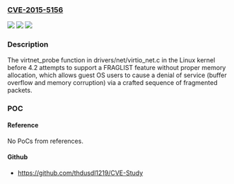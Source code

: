 ### [CVE-2015-5156](https://cve.mitre.org/cgi-bin/cvename.cgi?name=CVE-2015-5156)
![](https://img.shields.io/static/v1?label=Product&message=n%2Fa&color=blue)
![](https://img.shields.io/static/v1?label=Version&message=n%2Fa&color=blue)
![](https://img.shields.io/static/v1?label=Vulnerability&message=n%2Fa&color=brighgreen)

### Description

The virtnet_probe function in drivers/net/virtio_net.c in the Linux kernel before 4.2 attempts to support a FRAGLIST feature without proper memory allocation, which allows guest OS users to cause a denial of service (buffer overflow and memory corruption) via a crafted sequence of fragmented packets.

### POC

#### Reference
No PoCs from references.

#### Github
- https://github.com/thdusdl1219/CVE-Study


